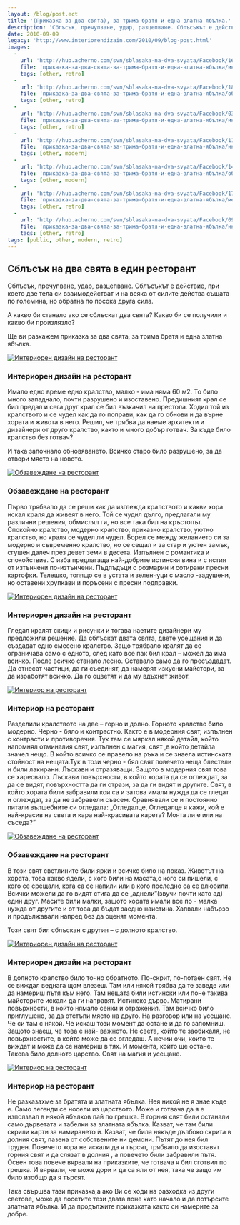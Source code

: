 ```yaml
---
layout: /blog/post.ect
title: '(Приказка за два свята), за трима братя и една златна ябълка.'
description: 'Сблъсък, пречупване, удар, разцепване. Сблъсъкът е действие, при което две тела си взаимодействат и на всяка от силите действа същата по големина, но обратна по посока друга сила. А какво би станало ако се сблъскат два свята? Какво би се получили и какво би произлязло? Ще ви разкажем приказка за два свята, за трима братя и една златна ябълка.'
date: 2010-09-09
legacy: 'http://www.interiorendizain.com/2010/09/blog-post.html'
images:
  -
    url: 'http://hub.acherno.com/svn/sblasaka-na-dva-svyata/Facebook/16_f.jpg'
    file: 'приказка-за-два-свята-за-трима-братя-и-една-златна-ябълка/интериорен-дизайн-на-класически-ресторант.jpg'
    tags: [other, retro]
  -
    url: 'http://hub.acherno.com/svn/sblasaka-na-dva-svyata/Facebook/18_f.jpg'
    file: 'приказка-за-два-свята-за-трима-братя-и-една-златна-ябълка/обзавеждане-на-класически-ресторант.jpg'
    tags: [other, retro]
  -
    url: 'http://hub.acherno.com/svn/sblasaka-na-dva-svyata/Facebook/03_f.bmp'
    file: 'приказка-за-два-свята-за-трима-братя-и-една-златна-ябълка/интериорен-дизайн-на-модерен-ресторант.jpg'
    tags: [other, retro]
  -
    url: 'http://hub.acherno.com/svn/sblasaka-na-dva-svyata/Facebook/11_f.bmp'
    file: 'приказка-за-два-свята-за-трима-братя-и-една-златна-ябълка/интериор-на-модерен-ресторант.jpg'
    tags: [other, modern]
  -
    url: 'http://hub.acherno.com/svn/sblasaka-na-dva-svyata/Facebook/14_f.bmp'
    file: 'приказка-за-два-свята-за-трима-братя-и-една-златна-ябълка/обзавеждане-на-модерен-ресторант.jpg'
    tags: [other, modern]
  -
    url: 'http://hub.acherno.com/svn/sblasaka-na-dva-svyata/Facebook/17_f.jpg'
    file: 'приказка-за-два-свята-за-трима-братя-и-една-златна-ябълка/мебели-и-обзавеждане-на-класически-ресторант.jpg'
    tags: [other, retro]
  -
    url: 'http://hub.acherno.com/svn/sblasaka-na-dva-svyata/Facebook/09_f.jpg'
    file: 'приказка-за-два-свята-за-трима-братя-и-една-златна-ябълка/интериор-на-класически-ресторант.jpg'
    tags: [other, retro]
tags: [public, other, modern, retro]
---
```

## Сблъсък на **два свята** в **един ресторант**
Сблъсък, пречупване, удар, разцепване. Сблъсъкът е действие, при което две тела си взаимодействат и на всяка от силите действа същата по големина, но обратна по посока друга сила.

А какво би станало ако се сблъскат два свята? Какво би се получили и какво би произлязло?

Ще ви разкажем приказка за два свята, за трима братя и една златна ябълка.

[![Интериорен дизайн на ресторант](приказка-за-два-свята-за-трима-братя-и-една-златна-ябълка/интериорен-дизайн-на-класически-ресторант.jpg)](http://acherno.bg/интериорен-дизайн/ресторант/сблъсък-на-два-свята/интериор.html)
### Интериорен дизайн на **ресторант**

Имало едно време едно кралство, малко - има няма 60 м2. То било много западнало, почти разрушено и изоставено. Предишният крал се бил предал и сега друг крал се бил възкачил на престола. Ходил той из кралството и се чудел как да го поправи, как да го обнови и да върне хората и живота в него. Решил, че трябва да наеме архитекти и дизайнери от друго кралство, както и много добър готвач. За къде било кралство без готвач?

И така започнало обновяването. Всичко старо било разрушено, за да отвори място на новото.

[![Обзавеждане на ресторант](приказка-за-два-свята-за-трима-братя-и-една-златна-ябълка/обзавеждане-на-класически-ресторант.jpg)](http://acherno.bg/интериорен-дизайн/ресторант/сблъсък-на-два-свята/интериор.html)
### Обзавеждане на **ресторант**

Първо трябвало да се реши как да изглежда кралството и какви хора искал краля да живеят в него. Той се чудил дълго, предлагали му различни решения, обмислял ги, но все така бил на кръстопът. Спокойно кралство, модерно кралство, приказно кралство, уютно кралство, но краля се чудел ли чудел. Борел се между желанието си за модерно и съвременно кралство, но се сещал и за стар и уютен замък, сгушен далеч през девет земи в десета. Изпълнен с романтика и спокойствие. С изба предлагаща най-добрите истински вина и с ястия от изтънчени по-изтънчени. Пъдпъдъци с розмарин и сотирани пресни картофки. Телешко, топящо се в устата и зеленчуци с масло -задушени, но оставени хрупкави и поръсени с пресни подправки. 

[![Интериорен дизайн на ресторант](приказка-за-два-свята-за-трима-братя-и-една-златна-ябълка/интериорен-дизайн-на-модерен-ресторант.jpg)](http://acherno.bg/интериорен-дизайн/ресторант/сблъсък-на-два-свята/интериор.html)
### Интериорен дизайн на **ресторант**

Гледал кралят скици и рисунки и тогава наетите дизайнери му предложили решение. Да сблъскат двата свята, двете усещания и да създадат едно смесено кралство. Защо трябвало кралят да се ограничава само с едното, след като все пак бил крал – можел да има всичко. После всичко станало лесно. Оставало само да го пресъздадат. Да отнесат частици, да ги съединят, да намерят изкусни майстори, за да изработят всичко. Да го оцветят и да му вдъхнат живот.

[![Интериор на ресторант](приказка-за-два-свята-за-трима-братя-и-една-златна-ябълка/интериор-на-модерен-ресторант.jpg)](http://acherno.bg/интериорен-дизайн/ресторант/сблъсък-на-два-свята/интериор.html)
### Интериор на **ресторант**

Разделили кралството на две – горно и долно. Горното кралство било модерно. Черно - бяло и контрастно. Както е в модерния свят, изпълнен с контрасти и противоречия. Тук там се мяркал някой детайл, който напомнял отминалия свят, изпълнен с магия, свят ,в който детайла значел нещо. В който всичко се правело на ръка и се знаела истинската стойност на нещата.Тук в този черно - бял свят повечето неща блестели и били лакирани. Лъскави и отразяващи. Защото в модерния свят това се харесвало. Лъскави повърхности, в който хората да се оглеждат, за да се видят, повърхността да ги отрази, за да ги видят и другите. Свят, в който хората били забравили кои са и затова имали нужда да се гледат и оглеждат, за да не забравели съвсем. Сравнявали се и постоянно питали вълшебните си огледала: „Огледалце, Огледалце я кажи, кой е най-красив на света и кара най-красивата карета? Моята ли е или на съседа?”

[![Обзавеждане на ресторант](приказка-за-два-свята-за-трима-братя-и-една-златна-ябълка/обзавеждане-на-модерен-ресторант.jpg)](http://acherno.bg/интериорен-дизайн/ресторант/сблъсък-на-два-свята/интериор.html)
### Обзавеждане на **ресторант**

В този свят светлините били ярки и всичко било на показ. Животът на хората, това какво ядели, с кого били на масата,с кого си пишели, с кого се срещали, кога са се напили или в кого последно са се влюбили. Всички можели да го видят стига да се „аднели”(звучи почти като ад) един друг. Масите били малки, защото хората имали все по - малка нужда от другите и от това да бъдат заедно наистина. Хапвали набързо и продължавали напред без да оценят момента.

Този свят бил сблъскан с другия – с долното кралство.

[![Интериорен дизайн на ресторант](приказка-за-два-свята-за-трима-братя-и-една-златна-ябълка/мебели-и-обзавеждане-на-класически-ресторант.jpg)](http://acherno.bg/интериорен-дизайн/ресторант/сблъсък-на-два-свята/интериор.html)
### Интериорен дизайн на **ресторант**

В долното кралство било точно обратното. По-скрит, по-потаен свят. Не се виждал веднага щом влезеш. Там или някой трябва да те заведе или да намериш пътя към него. Там нещата били истински или поне такива майсторите искали да ги направят. Истинско дърво. Матирани повърхности, в който нямало сенки и отражения. Там всичко било приглушено, за да отстъпи място на друго. На разговор или на усещане. Че си там с някой. Че искаш този момент да остане и да го запомниш. Защото знаеш, че това е най- важното. Не света, който те заобикаля, не повърхностите, в който може да се огледаш. А нечии очи, които те виждат и може да се намериш в тях. И момента, който ще остане. Такова било долното царство. Свят на магия и усещане.

[![Интериор на ресторант](приказка-за-два-свята-за-трима-братя-и-една-златна-ябълка/интериор-на-класически-ресторант.jpg)](http://acherno.bg/интериорен-дизайн/ресторант/сблъсък-на-два-свята/интериор.html)
### Интериор на **ресторант**

Не разказахме за братята и златната ябълка. Нея никой не я знае къде е. Само легенди се носели из царството. Може и готвача да я е използвал в някой ябълков пай по грешка. В горния свят били останали само дърветата и табелки за златната ябълка. Казват, че там били скрили карти за намирането ѝ. Казват, че била някъде дълбоко скрита в долния свят, пазена от собствените ни демони. Пътят до нея бил труден. Повечето хора не искали да я търсят, трябвало да изоставят горния свят и да слязат в долния , а повечето били забравили пътя. Освен това повече вярвали на приказките, че готвача я бил сготвил по грешка. И вярвали, че може дори и да са яли от нея, така че защо им било изобщо да я търсят.

Така свършва тази приказка,а ако Ви се ходи на разходка из други светове, може да посетите тези двата поне като начало и да потърсите златната ябълка. И да продължите приказката както си намерите за добре.
